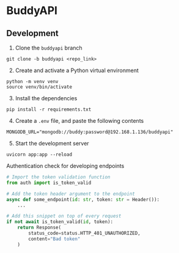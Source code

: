 # BuddyAPI

## Development
1. Clone the `buddyapi` branch
```shell
git clone -b buddyapi <repo_link>
```
2. Create and activate a Python virtual environment
```shell
python -m venv venv
source venv/bin/activate
```
3. Install the dependencies
```shell
pip install -r requirements.txt
```
4. Create a `.env` file, and paste the following contents
```dotenv
MONGODB_URL="mongodb://buddy:password@192.168.1.136/buddyapi"
```
5. Start the development server
```shell
uvicorn app:app --reload
```

Authentication check for developing endpoints
```python
# Import the token validation function
from auth import is_token_valid

# Add the token header argument to the endpoint
async def some_endpoint(id: str, token: str = Header()):
    ...

# Add this snippet on top of every request
if not await is_token_valid(id, token):
    return Response(
        status_code=status.HTTP_401_UNAUTHORIZED,
        content="Bad token"
    )
```
